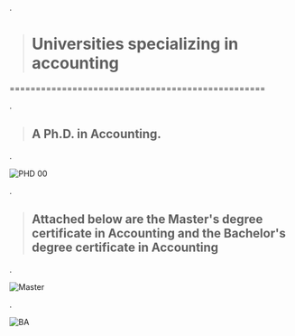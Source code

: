 
.


> # Universities specializing in accounting


=================================================

.

> ##  A Ph.D. in Accounting.

.

![PHD 00](https://github.com/nancyalaswad90/nancyalaswad90/assets/36210723/7e9ffe67-70bd-455b-ab42-7ef5eb8892f6)


.


> ## Attached below are the Master's degree certificate in Accounting and the Bachelor's degree certificate in Accounting


.

![Master](https://github.com/nancyalaswad90/nancyalaswad90/assets/36210723/1b6b7dcb-3865-4a9a-be91-ec3ff9bd4a73)



.


![BA](https://github.com/nancyalaswad90/nancyalaswad90/assets/36210723/fb813c06-1f27-4995-9f22-6e707b73a954)

